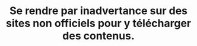 ---
thematique: thematique-qslMSCVTTV92h34Rc_GNK
definitions:
- definition-ATdO7iwQXxbXJKrjprMQJ
- definition-g1Eg63B8IHESTScdjVOs0
- definition-B-wRGiO_15xtlfl4ZTa2Q
- definition-TcsXuNslfLLcnhbEFaY3q
goodPractices:
- good-practice-hPqgHInYizkOyYWVR9jHa
risks:
- Télécharger une contrefaçon d’un logiciel contenant un virus informatique.
title: Se rendre par inadvertance sur des sites non officiels pour y télécharger des
  contenus.
uuid: vulnerability-Ew6dK7xmh6H72HKGgkAAh
visibleInCms: true
---